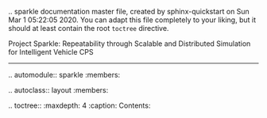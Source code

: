 .. sparkle documentation master file, created by
   sphinx-quickstart on Sun Mar  1 05:22:05 2020.
   You can adapt this file completely to your liking, but it should at least
   contain the root `toctree` directive.

Project Sparkle: Repeatability through Scalable and Distributed Simulation for Intelligent Vehicle CPS
******************************************************************************************************
.. automodule:: sparkle
    :members:

.. autoclass:: layout
    :members:

.. toctree::
    :maxdepth: 4
    :caption: Contents:
